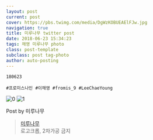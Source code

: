 ```yaml
---
layout: post
current: post
cover: https://pbs.twimg.com/media/DgWzKOBUEAElFJw.jpg
navigation: true
title: 미루나무 twitter post
date: 2018-06-23 15:34:23
tags: 채영 미루나무 photo
class: post-template
subclass: post tag-photo
author: auto-posting
---
```


```  
180623  
  
#프로미스나인 #이채영 #fromis_9 #LeeChaeYoung  

```

![0](https://pbs.twimg.com/media/DgWzKI4UYAAbrso.jpg)
![1](https://pbs.twimg.com/media/DgWzKOBUEAElFJw.jpg)


Post by 미루나무

> [미루나무](https://twitter.com/000514net)  
  로고크롭, 2차가공 금지